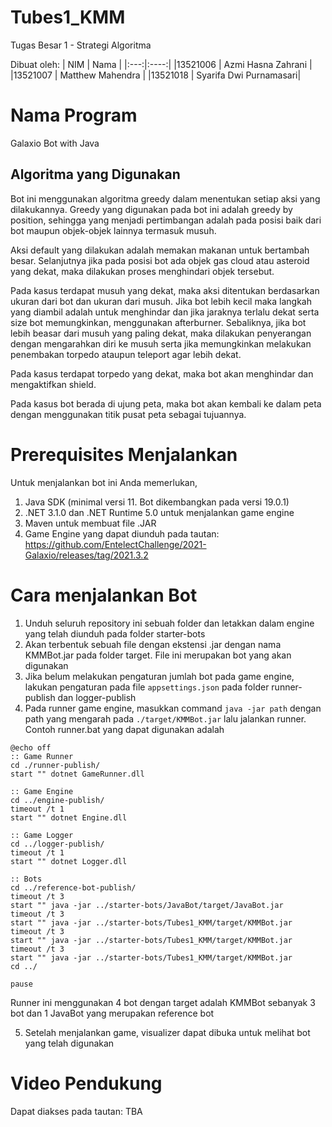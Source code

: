 # Tubes1_KMM
Tugas Besar 1 - Strategi Algoritma

Dibuat oleh:
| NIM | Nama |
|:---:|:----:|
|13521006 | Azmi Hasna Zahrani |
|13521007 | Matthew Mahendra |
|13521018 | Syarifa Dwi Purnamasari|

# Nama Program
Galaxio Bot with Java

## Algoritma yang Digunakan
Bot ini menggunakan algoritma greedy dalam menentukan setiap aksi yang dilakukannya. Greedy yang digunakan pada bot ini adalah greedy by position, sehingga yang menjadi pertimbangan adalah pada posisi baik dari bot maupun objek-objek lainnya termasuk musuh. 

Aksi default yang dilakukan adalah memakan makanan untuk bertambah besar. Selanjutnya jika pada posisi bot ada objek gas cloud atau asteroid yang dekat, maka dilakukan proses menghindari objek tersebut.

Pada kasus terdapat musuh yang dekat, maka aksi ditentukan berdasarkan ukuran dari bot dan ukuran dari musuh. Jika bot lebih kecil maka langkah yang diambil adalah untuk menghindar dan jika jaraknya terlalu dekat serta size bot memungkinkan, menggunakan afterburner. Sebaliknya, jika bot lebih beasar dari musuh yang paling dekat, maka dilakukan penyerangan dengan mengarahkan diri ke musuh serta jika memungkinkan melakukan penembakan torpedo ataupun teleport agar lebih dekat.

Pada kasus terdapat torpedo yang dekat, maka bot akan menghindar dan mengaktifkan shield.

Pada kasus bot berada di ujung peta, maka bot akan kembali ke dalam peta dengan menggunakan titik pusat peta sebagai tujuannya.

# Prerequisites Menjalankan
Untuk menjalankan bot ini Anda memerlukan,
1. Java SDK (minimal versi 11. Bot dikembangkan pada versi 19.0.1)
2. .NET 3.1.0 dan .NET Runtime 5.0 untuk menjalankan game engine
3. Maven untuk membuat file .JAR
4. Game Engine yang dapat diunduh pada tautan: <a> https://github.com/EntelectChallenge/2021-Galaxio/releases/tag/2021.3.2 </a>

# Cara menjalankan Bot
1. Unduh seluruh repository ini sebuah folder dan letakkan dalam engine yang telah diunduh pada folder starter-bots
2. Akan terbentuk sebuah file dengan ekstensi .jar dengan nama KMMBot.jar pada folder target. File ini merupakan bot yang akan digunakan
3. Jika belum melakukan pengaturan jumlah bot pada game engine, lakukan pengaturan pada file `appsettings.json` pada folder runner-publish dan logger-publish
4. Pada runner game engine, masukkan command `java -jar path` dengan path yang mengarah pada `./target/KMMBot.jar` lalu jalankan runner. Contoh runner.bat yang dapat digunakan adalah
```
@echo off
:: Game Runner
cd ./runner-publish/
start "" dotnet GameRunner.dll

:: Game Engine
cd ../engine-publish/
timeout /t 1
start "" dotnet Engine.dll

:: Game Logger
cd ../logger-publish/
timeout /t 1
start "" dotnet Logger.dll

:: Bots
cd ../reference-bot-publish/
timeout /t 3
start "" java -jar ../starter-bots/JavaBot/target/JavaBot.jar
timeout /t 3
start "" java -jar ../starter-bots/Tubes1_KMM/target/KMMBot.jar
timeout /t 3
start "" java -jar ../starter-bots/Tubes1_KMM/target/KMMBot.jar
timeout /t 3
start "" java -jar ../starter-bots/Tubes1_KMM/target/KMMBot.jar
cd ../

pause
```
Runner ini menggunakan 4 bot dengan target adalah KMMBot sebanyak 3 bot dan 1 JavaBot yang merupakan reference bot

5. Setelah menjalankan game, visualizer dapat dibuka untuk melihat bot yang telah digunakan

# Video Pendukung
Dapat diakses pada tautan: TBA
